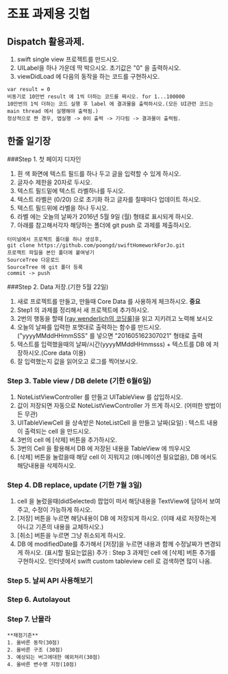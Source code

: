 # 조표 과제용 깃헙
## Dispatch 활용과제.
1. swift single view 프로젝트를 만드시오. 
2. UILabel을 하나 가운데 딱 박으시오. 초기값은 "0" 을 출력하시오. 
3. viewDidLoad 에 다음의 동작을 하는 코드를 구현하시오.
```
var result = 0
비동기로 10만번 result 에 1씩 더하는 코드를 짜시오. for 1...100000  
10만번의 1씩 더하는 코드 실행 후 label 에 결과물을 출력하시오.(모든 UI관련 코드는 main thread 에서 실행해야 출력됨.)
정상적으로 짠 경우, 앱실행 -> 0이 출력 -> 기다림 -> 결과물이 출력됨.
```

## 한줄 일기장
###Step 1. 첫 페이지 디자인
1. 흰 색 화면에 텍스트 필드를 하나 두고 글을 입력할 수 있게 하시오.
2. 글자수 제한을 20자로 두시오.
3. 텍스트 필드밑에 텍스트 라벨하나를 두시오.
4. 텍스트 라벨은 (0/20) 으로 초기화 하고 글자를 칠때마다 업데이트 하시오.
5. 텍스트 필드위에 라벨을 하나 두시오. 
6. 라벨 에는 오늘의 날짜가 2016년 5월 9일 (월) 형태로 표시되게 하시오.
7. 아래를 참고해서각자 해당하는 폴더에 git push 로 과제를 제출하시오.
```
터미널에서 프로젝트 폴더를 하나 생성후,
git clone https://github.com/poongd/swiftHomeworkForJo.git
프로젝트 파일을 본인 폴더에 붙여넣기
SourceTree 다운로드
SourceTree 에 git 폴더 등록
commit -> push
```
###Step 2. Data 저장.(기한 5월 22일)
1. 새로 프로젝트를 만들고, 만들때 Core Data 를 사용하게 체크하시오. **중요**
2. Step1 의 과제를 정리해서 새 프로젝트에 추가하시오.
3. 2번의 행동을 할때 [[ray wenderlich의 코딩룰]](https://github.com/raywenderlich/swift-style-guide)을 읽고 지키려고 노력해 보시오
4. 오늘의 날짜를 입력한 포맷대로 출력하는 함수를 만드시오. ("yyyyMMddHHmmSSS" 를 넣으면 "201605162307021" 형태로 출력
5. 텍스트를 입력했을때의 날짜/시간(yyyyMMddHHmmsss) + 텍스트를 DB 에 저장하시오.(Core data 이용)
6. 잘 입력했는지 값을 읽어오고 로그를 찍어보시오.

### Step 3. Table view / DB delete (기한 6월6일)
1. NoteListViewController 를 만들고 UITableView 를 삽입하시오.
2. 값이 저장되면 자동으로 NoteListViewController 가 뜨게 하시오. (어떠한 방법이든 무관)
3. UITableViewCell 을 상속받은 NoteListCell 을 만들고 날짜(요일) : 텍스트 내용이 출력되는 cell 을 만드시오.
4. 3번의 cell 에 [삭제] 버튼을 추가하시오.
5. 3번의 Cell 을 활용해서 DB 에 저장된 내용을 TableView 에 띄우시오
6. [삭제] 버튼을 눌렀을때 해당 cell 이 지워지고 (애니메이션 필요없음), DB 에서도 해당내용을 삭제하시오.

### Step 4. DB replace, update (기한 7월 3일)
1. cell 을 눌렀을때(didSelected) 팝업이 떠서 해당내용을 TextView에 담아서 보여주고, 수정이 가능하게 하시오.
2. [저장] 버튼을 누르면 해당내용이 DB 에 저장되게 하시오. (이때 새로 저장하는게 아니고 기존의 내용을 교체하시오.)
3. [취소] 버튼을 누르면 그냥 취소되게 하시오.
4. DB 에 modifiedDate를 추가해서 [저장]을 누르면 내용과 함께 수정날짜가 변경되게 하시오. (표시할 필요는없음)
추가 : Step 3 과제인 cell 에 [삭제] 버튼 추가를 구현하시오. 인터넷에서 swift custom tableview cell 로 검색하면 많이 나옴.

### Step 5. 날씨 API 사용해보기
### Step 6. Autolayout
### Step 7. 난몰라 


```
**채점기준**
1. 올바른 동작(30점)
2. 올바른 구조 (30점)
3. 예상되는 버그에대한 예외처리(30점)
4. 올바른 변수명 지정(10점)
```

